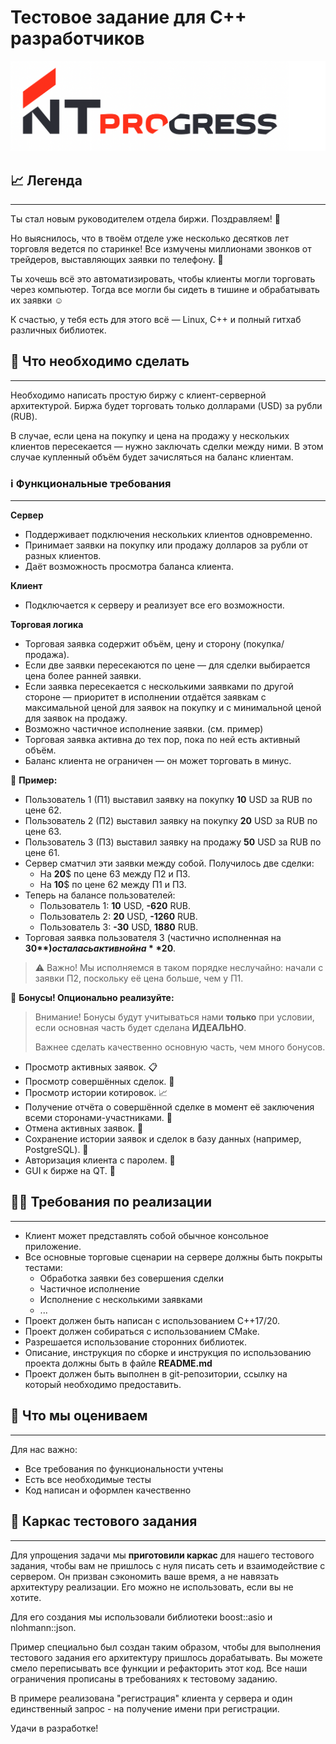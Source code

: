 # Тестовое задание для C++ разработчиков

![NTPro Logo](misc/img/NTPro-Logo.png)

## 📈 Легенда
---

Ты стал новым руководителем отдела биржи. Поздравляем! 🎉

Но выяснилось, что в твоём отделе уже несколько десятков лет торговля ведется по старинке! Все измучены миллионами звонков от трейдеров, выставляющих заявки по телефону. 🤳

Ты хочешь всё это автоматизировать, чтобы клиенты могли торговать через компьютер. Тогда все могли бы сидеть в тишине и обрабатывать их заявки ☺️

К счастью, у тебя есть для этого всё — Linux, C++ и полный гитхаб различных библиотек. 

## 🔮 Что необходимо сделать
---

Необходимо написать простую биржу с клиент-серверной архитектурой. 
Биржа будет торговать только долларами (USD) за рубли (RUB).

В случае, если цена на покупку и цена на продажу у нескольких клиентов пересекается — нужно заключать сделки между ними. 
В этом случае купленный объём будет зачисляться на баланс клиентам.

### ℹ️ Функциональные требования
---

**Сервер**

- Поддерживает подключения нескольких клиентов одновременно.
- Принимает заявки на покупку или продажу долларов за рубли от разных клиентов.
- Даёт возможность просмотра баланса клиента.

**Клиент**

- Подключается к серверу и реализует все его возможности.

**Торговая логика**

- Торговая заявка содержит объём, цену и сторону (покупка/продажа).
- Если две заявки пересекаются по цене — для сделки выбирается цена более ранней заявки.
- Если заявка пересекается с несколькими заявками по другой стороне — приоритет в исполнении отдаётся заявкам с 
максимальной ценой для заявок на покупку и с минимальной ценой для заявок на продажу.
- Возможно частичное исполнение заявки. (см. пример)
- Торговая заявка активна до тех пор, пока по ней есть активный объём.
- Баланс клиента не ограничен — он может торговать в минус.

📝 **Пример:**

- Пользователь 1 (П1) выставил заявку на покупку **10** USD за RUB по цене 62.
- Пользователь 2 (П2) выставил заявку на покупку **20** USD за RUB по цене 63.
- Пользователь 3 (П3) выставил заявку на продажу **50** USD за RUB по цене 61.
- Сервер сматчил эти заявки между собой. Получилось две сделки:
    - На **20**$ по цене 63 между П2 и П3.
    - На **10**$ по цене 62 между П1 и П3.
- Теперь на балансе пользователей:
    - Пользователь 1: **10** USD, **-620** RUB.
    - Пользователь 2: **20** USD, **-1260** RUB.
    - Пользователь 3: **-30** USD, **1880** RUB.
- Торговая заявка пользователя 3 (частично исполненная на **30$**) осталась активной на **20$**.

> ⚠️ Важно! Мы исполняемся в таком порядке неслучайно: начали с заявки П2, поскольку её цена больше, чем у П1.

🎈 **Бонусы! Опционально реализуйте:**

> Внимание! Бонусы будут учитываться нами **только** при условии, если основная часть будет сделана **ИДЕАЛЬНО**.
> 
> Важнее сделать качественно основную часть, чем много бонусов.

- Просмотр активных заявок. 📋
- Просмотр совершённых сделок. 🛂
- Просмотр истории котировок. 📈
- Получение отчёта о совершённой сделке в момент её заключения всеми сторонами-участниками. 🤼
- Отмена активных заявок. 🚫
- Сохранение истории заявок и сделок в базу данных (например, PostgreSQL). 💽
- Авторизация клиента с паролем. 🔑
- GUI к бирже на QT. 🤯

## 🧑‍💻 Требования по реализации
---

- Клиент может представлять собой обычное консольное приложение.
- Все основные торговые сценарии на сервере должны быть покрыты тестами: 
    - Обработка заявки без совершения сделки
    - Частичное исполнение
    - Исполнение с несколькими заявками 
    - ...  
- Проект должен быть написан с использованием C++17/20.
- Проект должен собираться с использованием CMake.
- Разрешается использование сторонних библиотек.
- Описание, инструкция по сборке и инструкция по использованию проекта должны быть в файле **README.md**
- Проект должен быть выполнен в git-репозитории, ссылку на который необходимо предоставить.

## 🔦 Что мы оцениваем
---

Для нас важно:

- Все требования по функциональности учтены
- Есть все необходимые тесты
- Код написан и оформлен качественно

## 🤝 Каркас тестового задания
---

Для упрощения задачи мы **приготовили каркас** для нашего тестового задания, чтобы вам не пришлось с нуля писать сеть и взаимодействие с сервером.
Он призван сэкономить ваше время, а не навязать архитектуру реализации. 
Его можно не использовать, если вы не хотите.

Для его создания мы использовали библиотеки boost::asio и nlohmann::json.

Пример специально был создан таким образом, чтобы для выполнения тестового задания его архитектуру пришлось дорабатывать.
Вы можете смело переписывать все функции и рефакторить этот код.
Все наши ограничения прописаны в требованиях к тестовому заданию.

В примере реализована "регистрация" клиента у сервера и один единственный запрос - на получение имени при регистрации.

Удачи в разработке!